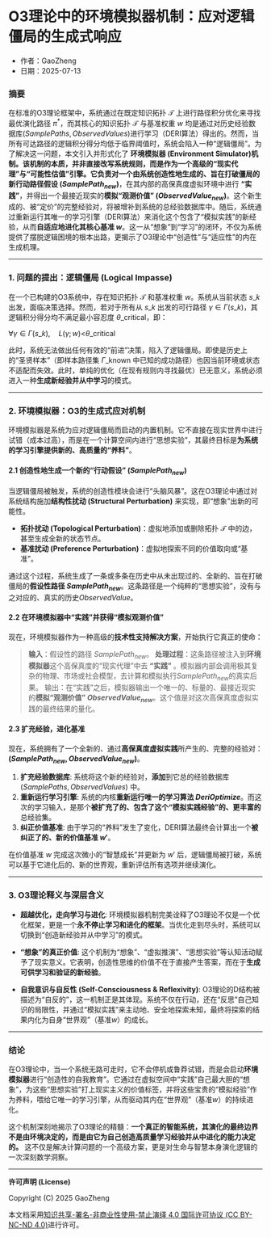 # **O3理论中的环境模拟器机制：应对逻辑僵局的生成式响应**

- 作者：GaoZheng
- 日期：2025-07-13

### 摘要

在标准的O3理论框架中，系统通过在既定知识拓扑 $\mathcal{T}$ 上进行路径积分优化来寻找最优演化路径 $\pi^*$，而其核心的知识拓扑 $\mathcal{T}$ 与基准权重 $w$ 均是通过对历史经验数据库$(SamplePaths, ObservedValues)$进行学习（DERI算法）得出的。然而，当所有可达路径的逻辑积分得分均低于临界阈值时，系统会陷入一种“逻辑僵局”。为了解决这一问题，本文引入并形式化了 **环境模拟器 (Environment Simulator)机制。该机制的本质，并非直接改写系统规则，而是作为一个高级的“现实代理”与“可能性估值”引擎。它负责对一个由系统创造性地生成的、旨在打破僵局的新行动路径假设 ($SamplePath_{new}$)**，在其内部的高保真度虚拟环境中进行 **“实践”**，并得出一个最接近现实的**模拟“观测价值” ($ObservedValue_{new}$)**。这个新生成的、被“定价”的完整经验对，将被增补到系统的总经验数据库中。随后，系统通过重新运行其唯一的学习引擎（DERI算法）来消化这个包含了“模拟实践”的新经验，从而**自适应地进化其核心基准 $w$**。这一从“想象”到“学习”的闭环，不仅为系统提供了摆脱逻辑困境的根本出路，更揭示了O3理论中“创造性”与“适应性”的内在生成机理。

-----

### 1. 问题的提出：逻辑僵局 (Logical Impasse)

在一个已构建的O3系统中，存在知识拓扑 $\mathcal{T}$ 和基准权重 $w$。系统从当前状态 $s\_k$ 出发，面临决策选择。然而，若对于所有从 $s\_k$ 出发的可行路径 $\gamma \in \Gamma(s\_k)$，其逻辑积分得分均不满足最小容忍度 $\theta\_{\text{critical}}$，即：

$\forall \gamma \in \Gamma(s\_k), \quad L(\gamma; w) \text{<} \theta\_{\text{critical}}$

此时，系统无法做出任何有效的“前进”决策，陷入了逻辑僵局。即使是历史上的“圣贤样本”（即样本路径集 $\Gamma\_{\text{known}}$ 中已知的成功路径）也因当前环境或状态不适配而失效。此时，单纯的优化（在现有规则内寻找最优）已无意义，系统必须进入一种**生成新经验并从中学习**的模式。

-----

### 2. 环境模拟器：O3的生成式应对机制

环境模拟器是系统为应对逻辑僵局而启动的内置机制。它不直接在现实世界中进行试错（成本过高），而是在一个计算空间内进行“思想实验”，其最终目标是**为系统的学习引擎提供新的、高质量的“养料”**。

#### 2.1 创造性地生成一个新的“行动假设” ($SamplePath_{new}$)

当逻辑僵局被触发，系统的创造性模块会进行“头脑风暴”。这在O3理论中通过对系统结构施加**结构性扰动 (Structural Perturbation)** 来实现，即“想象”出新的可能性。

  * **拓扑扰动 (Topological Perturbation)**：虚拟地添加或删除拓扑 $\mathcal{T}$ 中的边，甚至生成全新的状态节点。
  * **基准扰动 (Preference Perturbation)**：虚拟地探索不同的价值取向或“基准”。

通过这个过程，系统生成了一条或多条在历史中从未出现过的、全新的、旨在打破僵局的**假设性路径 $SamplePath_{new}$**。这条路径是一个纯粹的“思想实验”，没有与之对应的、真实的历史$ObservedValue$。

#### 2.2 在环境模拟器中“实践”并获得“模拟观测价值”

现在，环境模拟器作为一种高级的**技术性支持解决方案**，开始执行它真正的使命：

> **输入**：假设性的路径 $SamplePath_{new}$。
> **处理过程**：这条路径被注入到**环境模拟器**这个高保真度的“现实代理”中去 **“实践”** 。模拟器内部会调用极其复杂的物理、市场或社会模型，去计算和模拟执行$SamplePath_{new}$的真实后果。
> 输出：在“实践”之后，模拟器输出一个唯一的、标量的、最接近现实的**模拟“观测价值” $ObservedValue_{new}$**。这个值是对这次高保真度虚拟实践的最终结果的量化。

#### 2.3 扩充经验，进化基准

现在，系统拥有了一个全新的、通过**高保真度虚拟实践**所产生的、完整的经验对：**$(SamplePath_{new}, ObservedValue_{new})$**。

1.  **扩充经验数据库**: 系统将这个新的经验对，**添加**到它总的经验数据库 $(SamplePaths, ObservedValues)$ 中。
2.  **重新运行学习引擎**: 系统的内核**重新运行唯一的学习算法 $DeriOptimize$**。而这次的学习输入，是那个**被扩充了的、包含了这个“模拟实践经验”的、更丰富的**总经验集。
3.  **纠正价值基准**: 由于学习的“养料”发生了变化，DERI算法最终会计算出一个**被纠正了的、新的价值基准 $w'$**。

在价值基准 $w$ 完成这次微小的“智慧成长”并更新为 $w'$ 后，逻辑僵局被打破，系统可以基于它进化后的、新的世界观，重新评估所有选项并继续演化。

-----

### 3. O3理论释义与深层含义

  * **超越优化，走向学习与进化**: 环境模拟器机制完美诠释了O3理论不仅是一个优化框架，更是一个**永不停止学习和进化的框架**。当优化走到尽头时，系统可以切换到“创造新经验并从中学习”的模式。

  * **“想象”的真正价值**: 这个机制为“想象”、“虚拟推演”、“思想实验”等认知活动赋予了现实意义。它表明，创造性思维的价值不在于直接产生答案，而在于**生成可供学习和验证的新经验**。

  * **自我意识与自反性 (Self-Consciousness & Reflexivity)**: O3理论的D结构被描述为“自反的”，这一机制正是其体现。系统不仅在行动，还在“反思”自己知识的局限性，并通过“模拟实践”来主动地、安全地探索未知，最终将探索的结果内化为自身“世界观”（基准$w$）的成长。

-----

### 结论

在O3理论中，当一个系统无路可走时，它不会停机或鲁莽试错，而是会启动**环境模拟器**进行“创造性的自我教育”。它通过在虚拟空间中“实践”自己最大胆的“想象”，为这些“思想实验”打上现实主义的价值标签，并将这些宝贵的“模拟经验”作为养料，喂给它唯一的学习引擎，从而驱动其内在“世界观”（基准$w$）的持续进化。

这个机制深刻地揭示了O3理论的精髓：**一个真正的智能系统，其演化的最终边界不是由环境决定的，而是由它为自己创造高质量学习经验并从中进化的能力决定的。** 这不仅是解决计算问题的一个高级方案，更是对生命与智慧本身演化逻辑的一次深刻数学洞察。

---

**许可声明 (License)**

Copyright (C) 2025 GaoZheng 

本文档采用[知识共享-署名-非商业性使用-禁止演绎 4.0 国际许可协议 (CC BY-NC-ND 4.0)](https://creativecommons.org/licenses/by-nc-nd/4.0/deed.zh-Hans)进行许可。
